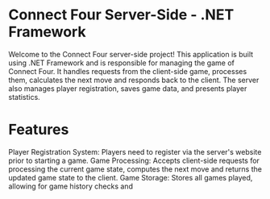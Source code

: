 # Connect Four Server-Side - .NET Framework

Welcome to the Connect Four server-side project! This application is built using .NET Framework and is responsible for managing the game of Connect Four. It handles requests from the client-side game, processes them, calculates the next move and responds back to the client. The server also manages player registration, saves game data, and presents player statistics.

# Features
Player Registration System: Players need to register via the server's website prior to starting a game.
Game Processing: Accepts client-side requests for processing the current game state, computes the next move and returns the updated game state to the client.
Game Storage: Stores all games played, allowing for game history checks and
